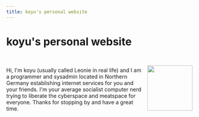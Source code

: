```yaml
---
title: koyu's personal website
---
```


<div class="article-meta">
<h1>koyu's personal website</h1>
</div>

<br>
<img src="/avatar.png" height="120" style="float:right;padding:10px;" class="avatar">

Hi, I'm koyu (usually called Leonie in real life) and I am a programmer and sysadmin located in Northern Germany establishing internet services for you and your friends. I'm your average socialist computer nerd trying to liberate the cyberspace and meatspace for everyone. Thanks for stopping by and have a great time.